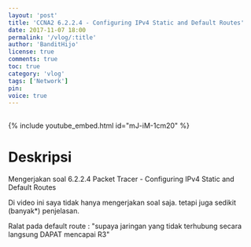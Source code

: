 ```yaml
---
layout: 'post'
title: 'CCNA2 6.2.2.4 - Configuring IPv4 Static and Default Routes'
date: 2017-11-07 18:00
permalink: '/vlog/:title'
author: 'BanditHijo'
license: true
comments: true
toc: true
category: 'vlog'
tags: ['Network']
pin:
voice: true
---
```


<div style="margin-top:30px;"></div>

{% include youtube_embed.html id="mJ-iM-1cm20" %}

# Deskripsi

Mengerjakan soal 6.2.2.4 Packet Tracer - Configuring IPv4 Static and Default Routes

Di video ini saya tidak hanya mengerjakan soal saja.
tetapi juga sedikit (banyak*) penjelasan.

Ralat pada default route : "supaya jaringan yang tidak terhubung secara langsung DAPAT mencapai R3"
